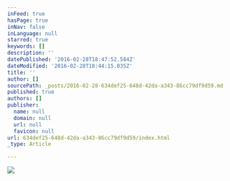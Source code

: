 ```yaml
---
inFeed: true
hasPage: true
inNav: false
inLanguage: null
starred: true
keywords: []
description: ''
datePublished: '2016-02-28T18:47:52.584Z'
dateModified: '2016-02-28T18:44:15.035Z'
title: ''
author: []
sourcePath: _posts/2016-02-28-634def25-648d-42da-a343-86cc79df9d59.md
published: true
authors: []
publisher:
  name: null
  domain: null
  url: null
  favicon: null
url: 634def25-648d-42da-a343-86cc79df9d59/index.html
_type: Article

---
```

![](https://the-grid-user-content.s3-us-west-2.amazonaws.com/86908ab5-88ce-43bd-8783-3af3f91f870f.png)